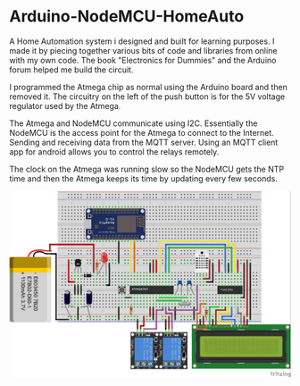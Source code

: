 # Arduino-NodeMCU-HomeAuto
A Home Automation system i designed and built for learning purposes.
I made it by piecing together various bits of code and libraries 
from online with my own code. 
The book "Electronics for Dummies" and the Arduino forum helped me build the circuit.

I programmed the Atmega chip as normal using the Arduino board and then removed it.
The circuitry on the left of the push button is for the 5V voltage regulator used 
by the Atmega. 

The Atmega and NodeMCU communicate using I2C. Essentially the NodeMCU is 
the access point for the Atmega to connect to the Internet. Sending and receiving 
data from the MQTT server. Using an MQTT client app for android allows you to control the relays remotely.

The clock on the Atmega was running slow so the NodeMCU gets the NTP time 
and then the Atmega keeps its time by updating every few seconds. 

![alt text](https://github.com/BobbyLeonard/Arduino-Espressif-HomeAuto/raw/master/Atmega%26NodeMCU.jpg)

